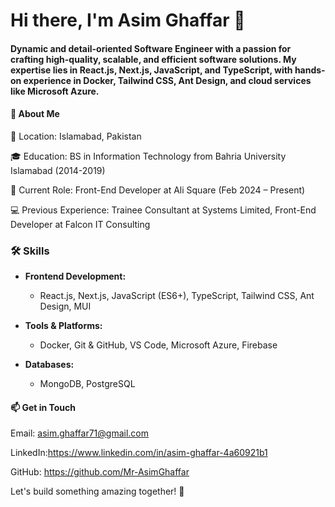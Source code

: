 # Hi there, I'm Asim Ghaffar 👋

#### Dynamic and detail-oriented Software Engineer with a passion for crafting high-quality, scalable, and efficient software solutions. My expertise lies in React.js, Next.js, JavaScript, and TypeScript, with hands-on experience in Docker, Tailwind CSS, Ant Design, and cloud services like Microsoft Azure.

#### 🚀 About Me

📍 Location: Islamabad, Pakistan

🎓 Education: BS in Information Technology from Bahria University Islamabad (2014-2019)

💼 Current Role: Front-End Developer at Ali Square (Feb 2024 – Present)

💻 Previous Experience: Trainee Consultant at Systems Limited, Front-End Developer at Falcon IT Consulting

### 🛠️ **Skills**

- **Frontend Development:**  
  - React.js, Next.js, JavaScript (ES6+), TypeScript, Tailwind CSS, Ant Design, MUI  

- **Tools & Platforms:**  
  - Docker, Git & GitHub, VS Code, Microsoft Azure, Firebase  

- **Databases:**  
  - MongoDB, PostgreSQL  

#### 📫 Get in Touch

Email: asim.ghaffar71@gmail.com

LinkedIn:https://www.linkedin.com/in/asim-ghaffar-4a60921b1

GitHub: https://github.com/Mr-AsimGhaffar

Let's build something amazing together! 🚀


